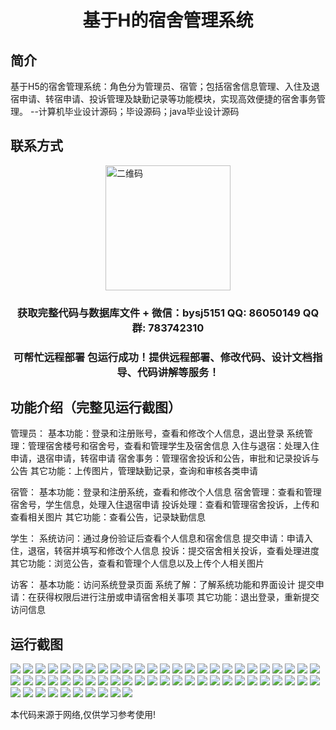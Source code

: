 <p><h1 align="center">基于H的宿舍管理系统</h1></p>

## 简介
基于H5的宿舍管理系统：角色分为管理员、宿管；包括宿舍信息管理、入住及退宿申请、转宿申请、投诉管理及缺勤记录等功能模块，实现高效便捷的宿舍事务管理。    --计算机毕业设计源码；毕设源码；java毕业设计源码


## 联系方式
<img src="https://bs-1329754181.cos.ap-shanghai.myqcloud.com/wx.jpg" alt="二维码" style="display: block; margin: 0 auto;" width="200px">
<p><h3 align="center">获取完整代码与数据库文件 + 微信：bysj5151 QQ: 86050149 QQ群: 783742310</h3></p>
<p><h3 align="center">可帮忙远程部署 包运行成功！提供远程部署、修改代码、设计文档指导、代码讲解等服务！</h3></p>

## 功能介绍（完整见运行截图）
管理员： 基本功能：登录和注册账号，查看和修改个人信息，退出登录 系统管理：管理宿舍楼号和宿舍号，查看和管理学生及宿舍信息 入住与退宿：处理入住申请，退宿申请，转宿申请 宿舍事务：管理宿舍投诉和公告，审批和记录投诉与公告 其它功能：上传图片，管理缺勤记录，查询和审核各类申请

宿管： 基本功能：登录和注册系统，查看和修改个人信息 宿舍管理：查看和管理宿舍号，学生信息，处理入住退宿申请 投诉处理：查看和管理宿舍投诉，上传和查看相关图片 其它功能：查看公告，记录缺勤信息

学生： 系统访问：通过身份验证后查看个人信息和宿舍信息 提交申请：申请入住，退宿，转宿并填写和修改个人信息 投诉：提交宿舍相关投诉，查看处理进度 其它功能：浏览公告，查看和管理个人信息以及上传个人相关图片

访客： 基本功能：访问系统登录页面 系统了解：了解系统功能和界面设计 提交申请：在获得权限后进行注册或申请宿舍相关事项 其它功能：退出登录，重新提交访问信息


## 运行截图
![](https://bs-1329754181.cos.ap-shanghai.myqcloud.com/ssm/DormitoryManagementSystemBasedOnH5/img/001.jpg)
![](https://bs-1329754181.cos.ap-shanghai.myqcloud.com/ssm/DormitoryManagementSystemBasedOnH5/img/002.jpg)
![](https://bs-1329754181.cos.ap-shanghai.myqcloud.com/ssm/DormitoryManagementSystemBasedOnH5/img/003.jpg)
![](https://bs-1329754181.cos.ap-shanghai.myqcloud.com/ssm/DormitoryManagementSystemBasedOnH5/img/004.jpg)
![](https://bs-1329754181.cos.ap-shanghai.myqcloud.com/ssm/DormitoryManagementSystemBasedOnH5/img/005.jpg)
![](https://bs-1329754181.cos.ap-shanghai.myqcloud.com/ssm/DormitoryManagementSystemBasedOnH5/img/006.jpg)
![](https://bs-1329754181.cos.ap-shanghai.myqcloud.com/ssm/DormitoryManagementSystemBasedOnH5/img/007.jpg)
![](https://bs-1329754181.cos.ap-shanghai.myqcloud.com/ssm/DormitoryManagementSystemBasedOnH5/img/008.jpg)
![](https://bs-1329754181.cos.ap-shanghai.myqcloud.com/ssm/DormitoryManagementSystemBasedOnH5/img/009.jpg)
![](https://bs-1329754181.cos.ap-shanghai.myqcloud.com/ssm/DormitoryManagementSystemBasedOnH5/img/010.jpg)
![](https://bs-1329754181.cos.ap-shanghai.myqcloud.com/ssm/DormitoryManagementSystemBasedOnH5/img/011.jpg)
![](https://bs-1329754181.cos.ap-shanghai.myqcloud.com/ssm/DormitoryManagementSystemBasedOnH5/img/012.jpg)
![](https://bs-1329754181.cos.ap-shanghai.myqcloud.com/ssm/DormitoryManagementSystemBasedOnH5/img/013.jpg)
![](https://bs-1329754181.cos.ap-shanghai.myqcloud.com/ssm/DormitoryManagementSystemBasedOnH5/img/014.jpg)
![](https://bs-1329754181.cos.ap-shanghai.myqcloud.com/ssm/DormitoryManagementSystemBasedOnH5/img/015.jpg)
![](https://bs-1329754181.cos.ap-shanghai.myqcloud.com/ssm/DormitoryManagementSystemBasedOnH5/img/016.jpg)
![](https://bs-1329754181.cos.ap-shanghai.myqcloud.com/ssm/DormitoryManagementSystemBasedOnH5/img/017.jpg)
![](https://bs-1329754181.cos.ap-shanghai.myqcloud.com/ssm/DormitoryManagementSystemBasedOnH5/img/018.jpg)
![](https://bs-1329754181.cos.ap-shanghai.myqcloud.com/ssm/DormitoryManagementSystemBasedOnH5/img/019.jpg)
![](https://bs-1329754181.cos.ap-shanghai.myqcloud.com/ssm/DormitoryManagementSystemBasedOnH5/img/020.jpg)
![](https://bs-1329754181.cos.ap-shanghai.myqcloud.com/ssm/DormitoryManagementSystemBasedOnH5/img/021.jpg)
![](https://bs-1329754181.cos.ap-shanghai.myqcloud.com/ssm/DormitoryManagementSystemBasedOnH5/img/022.jpg)
![](https://bs-1329754181.cos.ap-shanghai.myqcloud.com/ssm/DormitoryManagementSystemBasedOnH5/img/023.jpg)
![](https://bs-1329754181.cos.ap-shanghai.myqcloud.com/ssm/DormitoryManagementSystemBasedOnH5/img/024.jpg)
![](https://bs-1329754181.cos.ap-shanghai.myqcloud.com/ssm/DormitoryManagementSystemBasedOnH5/img/025.jpg)
![](https://bs-1329754181.cos.ap-shanghai.myqcloud.com/ssm/DormitoryManagementSystemBasedOnH5/img/026.jpg)
![](https://bs-1329754181.cos.ap-shanghai.myqcloud.com/ssm/DormitoryManagementSystemBasedOnH5/img/027.jpg)
![](https://bs-1329754181.cos.ap-shanghai.myqcloud.com/ssm/DormitoryManagementSystemBasedOnH5/img/028.jpg)
![](https://bs-1329754181.cos.ap-shanghai.myqcloud.com/ssm/DormitoryManagementSystemBasedOnH5/img/029.jpg)
![](https://bs-1329754181.cos.ap-shanghai.myqcloud.com/ssm/DormitoryManagementSystemBasedOnH5/img/030.jpg)
![](https://bs-1329754181.cos.ap-shanghai.myqcloud.com/ssm/DormitoryManagementSystemBasedOnH5/img/031.jpg)
![](https://bs-1329754181.cos.ap-shanghai.myqcloud.com/ssm/DormitoryManagementSystemBasedOnH5/img/032.jpg)
![](https://bs-1329754181.cos.ap-shanghai.myqcloud.com/ssm/DormitoryManagementSystemBasedOnH5/img/033.jpg)
![](https://bs-1329754181.cos.ap-shanghai.myqcloud.com/ssm/DormitoryManagementSystemBasedOnH5/img/034.jpg)
![](https://bs-1329754181.cos.ap-shanghai.myqcloud.com/ssm/DormitoryManagementSystemBasedOnH5/img/035.jpg)
![](https://bs-1329754181.cos.ap-shanghai.myqcloud.com/ssm/DormitoryManagementSystemBasedOnH5/img/036.jpg)
![](https://bs-1329754181.cos.ap-shanghai.myqcloud.com/ssm/DormitoryManagementSystemBasedOnH5/img/037.jpg)
![](https://bs-1329754181.cos.ap-shanghai.myqcloud.com/ssm/DormitoryManagementSystemBasedOnH5/img/038.jpg)
![](https://bs-1329754181.cos.ap-shanghai.myqcloud.com/ssm/DormitoryManagementSystemBasedOnH5/img/039.jpg)
![](https://bs-1329754181.cos.ap-shanghai.myqcloud.com/ssm/DormitoryManagementSystemBasedOnH5/img/040.jpg)
![](https://bs-1329754181.cos.ap-shanghai.myqcloud.com/ssm/DormitoryManagementSystemBasedOnH5/img/041.jpg)
![](https://bs-1329754181.cos.ap-shanghai.myqcloud.com/ssm/DormitoryManagementSystemBasedOnH5/img/042.jpg)
![](https://bs-1329754181.cos.ap-shanghai.myqcloud.com/ssm/DormitoryManagementSystemBasedOnH5/img/043.jpg)
![](https://bs-1329754181.cos.ap-shanghai.myqcloud.com/ssm/DormitoryManagementSystemBasedOnH5/img/044.jpg)
![](https://bs-1329754181.cos.ap-shanghai.myqcloud.com/ssm/DormitoryManagementSystemBasedOnH5/img/045.jpg)
![](https://bs-1329754181.cos.ap-shanghai.myqcloud.com/ssm/DormitoryManagementSystemBasedOnH5/img/046.jpg)
![](https://bs-1329754181.cos.ap-shanghai.myqcloud.com/ssm/DormitoryManagementSystemBasedOnH5/img/047.jpg)
![](https://bs-1329754181.cos.ap-shanghai.myqcloud.com/ssm/DormitoryManagementSystemBasedOnH5/img/048.jpg)
![](https://bs-1329754181.cos.ap-shanghai.myqcloud.com/ssm/DormitoryManagementSystemBasedOnH5/img/049.jpg)
![](https://bs-1329754181.cos.ap-shanghai.myqcloud.com/ssm/DormitoryManagementSystemBasedOnH5/img/050.jpg)
![](https://bs-1329754181.cos.ap-shanghai.myqcloud.com/ssm/DormitoryManagementSystemBasedOnH5/img/051.jpg)
![](https://bs-1329754181.cos.ap-shanghai.myqcloud.com/ssm/DormitoryManagementSystemBasedOnH5/img/052.jpg)
![](https://bs-1329754181.cos.ap-shanghai.myqcloud.com/ssm/DormitoryManagementSystemBasedOnH5/img/053.jpg)
![](https://bs-1329754181.cos.ap-shanghai.myqcloud.com/ssm/DormitoryManagementSystemBasedOnH5/img/054.jpg)
![](https://bs-1329754181.cos.ap-shanghai.myqcloud.com/ssm/DormitoryManagementSystemBasedOnH5/img/055.jpg)
![](https://bs-1329754181.cos.ap-shanghai.myqcloud.com/ssm/DormitoryManagementSystemBasedOnH5/img/056.jpg)
![](https://bs-1329754181.cos.ap-shanghai.myqcloud.com/ssm/DormitoryManagementSystemBasedOnH5/img/057.jpg)
![](https://bs-1329754181.cos.ap-shanghai.myqcloud.com/ssm/DormitoryManagementSystemBasedOnH5/img/058.jpg)
![](https://bs-1329754181.cos.ap-shanghai.myqcloud.com/ssm/DormitoryManagementSystemBasedOnH5/img/059.jpg)
![](https://bs-1329754181.cos.ap-shanghai.myqcloud.com/ssm/DormitoryManagementSystemBasedOnH5/img/060.jpg)

<p>本代码来源于网络,仅供学习参考使用!</p>
